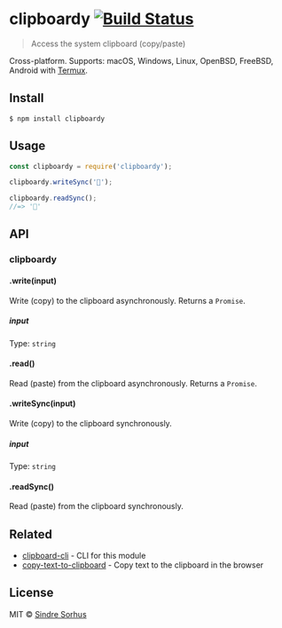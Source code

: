 # clipboardy [![Build Status](https://travis-ci.org/sindresorhus/clipboardy.svg?branch=master)](https://travis-ci.org/sindresorhus/clipboardy)

> Access the system clipboard (copy/paste)

Cross-platform. Supports: macOS, Windows, Linux, OpenBSD, FreeBSD, Android with [Termux](https://termux.com/).


## Install

```
$ npm install clipboardy
```


## Usage

```js
const clipboardy = require('clipboardy');

clipboardy.writeSync('🦄');

clipboardy.readSync();
//=> '🦄'
```


## API

### clipboardy

#### .write(input)

Write (copy) to the clipboard asynchronously. Returns a `Promise`.

##### input

Type: `string`

#### .read()

Read (paste) from the clipboard asynchronously. Returns a `Promise`.

#### .writeSync(input)

Write (copy) to the clipboard synchronously.

##### input

Type: `string`

#### .readSync()

Read (paste) from the clipboard synchronously.


## Related

- [clipboard-cli](https://github.com/sindresorhus/clipboard-cli) - CLI for this module
- [copy-text-to-clipboard](https://github.com/sindresorhus/copy-text-to-clipboard) - Copy text to the clipboard in the browser


## License

MIT © [Sindre Sorhus](https://sindresorhus.com)
